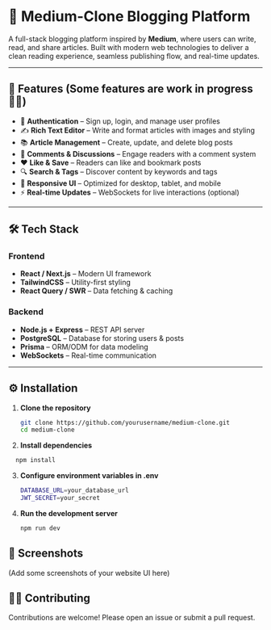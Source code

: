 # 📝 Medium-Clone Blogging Platform  

A full-stack blogging platform inspired by **Medium**, where users can write, read, and share articles. Built with modern web technologies to deliver a clean reading experience, seamless publishing flow, and real-time updates.  

---

## 🚀 Features (Some features are work in progress 👷🏼)  

- 🔐 **Authentication** – Sign up, login, and manage user profiles  
- ✍️ **Rich Text Editor** – Write and format articles with images and styling  
- 📚 **Article Management** – Create, update, and delete blog posts  
- 💬 **Comments & Discussions** – Engage readers with a comment system  
- ❤️ **Like & Save** – Readers can like and bookmark posts  
- 🔍 **Search & Tags** – Discover content by keywords and tags  
- 📱 **Responsive UI** – Optimized for desktop, tablet, and mobile  
- ⚡ **Real-time Updates** – WebSockets for live interactions (optional)  

---

## 🛠️ Tech Stack  

### Frontend  
- **React / Next.js** – Modern UI framework  
- **TailwindCSS** – Utility-first styling  
- **React Query / SWR** – Data fetching & caching  

### Backend  
- **Node.js + Express** – REST API server  
- **PostgreSQL** – Database for storing users & posts  
- **Prisma** – ORM/ODM for data modeling  
- **WebSockets** – Real-time communication  

---

## ⚙️ Installation  

1. **Clone the repository**  
   ```bash
   git clone https://github.com/yourusername/medium-clone.git
   cd medium-clone
   ```
2. **Install dependencies**
 ```bash
   npm install
 ```
3. **Configure environment variables in .env**  
   ```bash
   DATABASE_URL=your_database_url  
   JWT_SECRET=your_secret 
   ```
4. **Run the development server**  
   ```bash
   npm run dev
   ```
## 📸 Screenshots

(Add some screenshots of your website UI here)

## 🧑‍💻 Contributing

Contributions are welcome! Please open an issue or submit a pull request.

   

